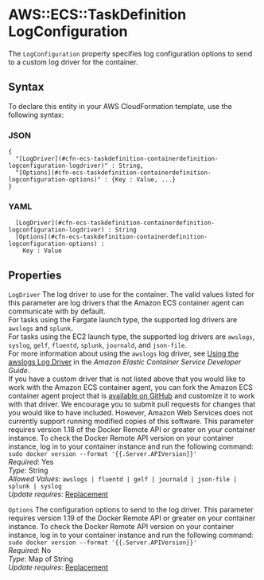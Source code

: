 # AWS::ECS::TaskDefinition LogConfiguration<a name="aws-properties-ecs-taskdefinition-containerdefinitions-logconfiguration"></a>

The `LogConfiguration` property specifies log configuration options to send to a custom log driver for the container\.

## Syntax<a name="aws-properties-ecs-taskdefinition-containerdefinitions-logconfiguration-syntax"></a>

To declare this entity in your AWS CloudFormation template, use the following syntax:

### JSON<a name="aws-properties-ecs-taskdefinition-containerdefinitions-logconfiguration-syntax.json"></a>

```
{
  "[LogDriver](#cfn-ecs-taskdefinition-containerdefinition-logconfiguration-logdriver)" : String,
  "[Options](#cfn-ecs-taskdefinition-containerdefinition-logconfiguration-options)" : {Key : Value, ...}
}
```

### YAML<a name="aws-properties-ecs-taskdefinition-containerdefinitions-logconfiguration-syntax.yaml"></a>

```
﻿  [LogDriver](#cfn-ecs-taskdefinition-containerdefinition-logconfiguration-logdriver) : String
﻿  [Options](#cfn-ecs-taskdefinition-containerdefinition-logconfiguration-options) : 
    Key : Value
```

## Properties<a name="aws-properties-ecs-taskdefinition-containerdefinitions-logconfiguration-properties"></a>

`LogDriver`  <a name="cfn-ecs-taskdefinition-containerdefinition-logconfiguration-logdriver"></a>
The log driver to use for the container\. The valid values listed for this parameter are log drivers that the Amazon ECS container agent can communicate with by default\.  
For tasks using the Fargate launch type, the supported log drivers are `awslogs` and `splunk`\.  
For tasks using the EC2 launch type, the supported log drivers are `awslogs`, `syslog`, `gelf`, `fluentd`, `splunk`, `journald`, and `json-file`\.  
For more information about using the `awslogs` log driver, see [Using the awslogs Log Driver](https://docs.aws.amazon.com/AmazonECS/latest/developerguide/using_awslogs.html) in the *Amazon Elastic Container Service Developer Guide*\.  
If you have a custom driver that is not listed above that you would like to work with the Amazon ECS container agent, you can fork the Amazon ECS container agent project that is [available on GitHub](https://github.com/aws/amazon-ecs-agent) and customize it to work with that driver\. We encourage you to submit pull requests for changes that you would like to have included\. However, Amazon Web Services does not currently support running modified copies of this software\.
This parameter requires version 1\.18 of the Docker Remote API or greater on your container instance\. To check the Docker Remote API version on your container instance, log in to your container instance and run the following command: `sudo docker version --format '{{.Server.APIVersion}}'`   
*Required*: Yes  
*Type*: String  
*Allowed Values*: `awslogs | fluentd | gelf | journald | json-file | splunk | syslog`  
*Update requires*: [Replacement](https://docs.aws.amazon.com/AWSCloudFormation/latest/UserGuide/using-cfn-updating-stacks-update-behaviors.html#update-replacement)

`Options`  <a name="cfn-ecs-taskdefinition-containerdefinition-logconfiguration-options"></a>
The configuration options to send to the log driver\. This parameter requires version 1\.19 of the Docker Remote API or greater on your container instance\. To check the Docker Remote API version on your container instance, log in to your container instance and run the following command: `sudo docker version --format '{{.Server.APIVersion}}'`   
*Required*: No  
*Type*: Map of String  
*Update requires*: [Replacement](https://docs.aws.amazon.com/AWSCloudFormation/latest/UserGuide/using-cfn-updating-stacks-update-behaviors.html#update-replacement)